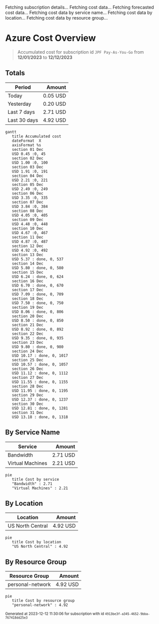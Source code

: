 Fetching subscription details...
Fetching cost data...
Fetching forecasted cost data...
Fetching cost data by service name...
Fetching cost data by location...
Fetching cost data by resource group...
# Azure Cost Overview

> Accumulated cost for subscription id `JPF Pay-As-You-Go` from **12/01/2023** to **12/12/2023**

## Totals

|Period|Amount|
|---|---:|
|Today|0.05 USD|
|Yesterday|0.20 USD|
|Last 7 days|2.71 USD|
|Last 30 days|4.92 USD|

```mermaid
gantt
   title Accumulated cost
   dateFormat  X
   axisFormat %s
   section 01 Dec
   USD 0.45 :0, 45
   section 02 Dec
   USD 1.00 :0, 100
   section 03 Dec
   USD 1.91 :0, 191
   section 04 Dec
   USD 2.21 :0, 221
   section 05 Dec
   USD 2.49 :0, 249
   section 06 Dec
   USD 3.35 :0, 335
   section 07 Dec
   USD 3.84 :0, 384
   section 08 Dec
   USD 4.05 :0, 405
   section 09 Dec
   USD 4.48 :0, 448
   section 10 Dec
   USD 4.67 :0, 467
   section 11 Dec
   USD 4.87 :0, 487
   section 12 Dec
   USD 4.92 :0, 492
   section 13 Dec
   USD 5.37 : done, 0, 537
   section 14 Dec
   USD 5.80 : done, 0, 580
   section 15 Dec
   USD 6.24 : done, 0, 624
   section 16 Dec
   USD 6.70 : done, 0, 670
   section 17 Dec
   USD 7.09 : done, 0, 709
   section 18 Dec
   USD 7.50 : done, 0, 750
   section 19 Dec
   USD 8.06 : done, 0, 806
   section 20 Dec
   USD 8.50 : done, 0, 850
   section 21 Dec
   USD 8.92 : done, 0, 892
   section 22 Dec
   USD 9.35 : done, 0, 935
   section 23 Dec
   USD 9.80 : done, 0, 980
   section 24 Dec
   USD 10.17 : done, 0, 1017
   section 25 Dec
   USD 10.57 : done, 0, 1057
   section 26 Dec
   USD 11.12 : done, 0, 1112
   section 27 Dec
   USD 11.55 : done, 0, 1155
   section 28 Dec
   USD 11.95 : done, 0, 1195
   section 29 Dec
   USD 12.37 : done, 0, 1237
   section 30 Dec
   USD 12.81 : done, 0, 1281
   section 31 Dec
   USD 13.18 : done, 0, 1318
```

## By Service Name

|Service|Amount|
|---|---:|
|Bandwidth|2.71 USD|
|Virtual Machines|2.21 USD|

```mermaid
pie
   title Cost by service
   "Bandwidth" : 2.71
   "Virtual Machines" : 2.21
```

## By Location

|Location|Amount|
|---|---:|
|US North Central|4.92 USD|

```mermaid
pie
   title Cost by location
   "US North Central" : 4.92
```

## By Resource Group

|Resource Group|Amount|
|---|---:|
|personal-network|4.92 USD|

```mermaid
pie
   title Cost by resource group
   "personal-network" : 4.92
```

<sup>Generated at 2023-12-12 11:30:06 for subscription with id `4913be3f-a345-4652-9bba-767418dd25e3`</sup>
